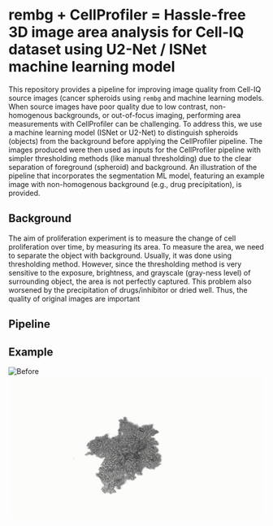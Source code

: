 # rembg + CellProfiler = Hassle-free 3D image area analysis for Cell-IQ dataset using U2-Net / ISNet machine learning model

This repository provides a pipeline for improving image quality from Cell-IQ source images (cancer spheroids using `rembg` and machine learning models. When source images have poor quality due to low contrast, non-homogenous backgrounds, or out-of-focus imaging, performing area measurements with CellProfiler can be challenging. To address this, we use a machine learning model (ISNet or U2-Net) to distinguish spheroids (objects) from the background before applying the CellProfiler pipeline. The images produced were then used as inputs for the CellProfiler pipeline with simpler thresholding methods (like manual thresholding) due to the clear separation of foreground (spheroid) and background. An illustration of the pipeline that incorporates the segmentation ML model, featuring an example image with non-homogenous background (e.g., drug precipitation), is provided.

## Background
The aim of proliferation experiment is to measure the change of cell proliferation over time, by measuring its area. To measure the area, we need to separate the object with background. Usually, it was done using thresholding method. However, since the thresholding method is very sensitive to the exposure, brightness, and grayscale (gray-ness level) of surrounding object, the area is not perfectly captured. This problem also worsened by the precipitation of drugs/inhibitor or dried well. Thus, the quality of original images are important

## Pipeline

## Example
![Before](Asset/before.gif)
![After](Asset/After.gif)

